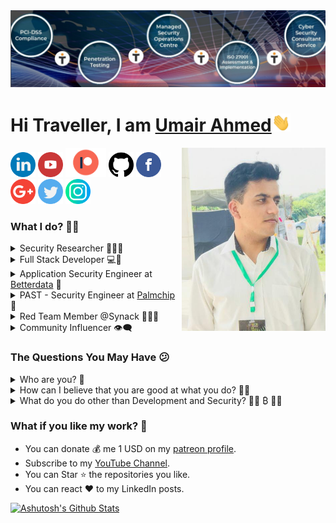 <img src="https://github.com/u-ahmedofficial/u-ahmedofficial/blob/master/linkedin_banner.png" />

<h1>Hi Traveller, I am <a href="https://umairahmedofficial.com">Umair Ahmed</a><img src="https://raw.githubusercontent.com/ABSphreak/ABSphreak/master/gifs/Hi.gif" width="30px"></h1>
<img align='right' src="https://github.com/u-ahmedofficial/u-ahmedofficial/blob/master/my_image.jpeg" width="230" />

<a href="https://www.linkedin.com/in/umairahmedofficial"><img src="https://github.com/u-ahmedofficial/u-ahmedofficial/blob/master/logos/linkedin.png" width="40" /></a>
<a href="https://www.youtube.com/channel/UCI55UrqA6s37hGoXcfDRmqg"><img src="https://github.com/u-ahmedofficial/u-ahmedofficial/blob/master/logos/youtube-logo.png" width="40" /></a>
<a href="https://www.patreon.com/u_ahmedofficial"><img src="https://github.com/u-ahmedofficial/u-ahmedofficial/blob/master/logos/patreon_logo.png" width="65" /></a>
<a href="https://github.com/u-ahmedofficial"><img src="https://github.com/u-ahmedofficial/u-ahmedofficial/blob/master/logos/github-logo.png" width="40" /></a>
<a href="https://www.facebook.com/u.ahmedofficial/"><img src="https://github.com/u-ahmedofficial/u-ahmedofficial/blob/master/logos/facebook.png" width="40" /></a>
<a href="mailto:umairahmedofficial1@gmail.com"><img src="https://github.com/u-ahmedofficial/u-ahmedofficial/blob/master/logos/google-plus.png" width="40" /></a>
<a href="https://twitter.com/u_ahmedofficial"><img src="https://github.com/u-ahmedofficial/u-ahmedofficial/blob/master/logos/twitter.png" width="40" /></a>
<a href="https://www.instagram.com/u_ahmedofficial"><img src="https://github.com/u-ahmedofficial/u-ahmedofficial/blob/master/logos/instagram.png" width="40" /></a>

<h3>What I do? 👨‍💻</h3>
<details>
<summary>Security Researcher 🐱‍💻📝</summary>
<ul>
  <li><a href="https://github.com/u-ahmedofficial/AssetCrypt">AssetCrypt - Ransomeware</a></li>
  <li><a href="https://github.com/u-ahmedofficial/CaesarBrute">CaesarBrute - Encrypted chat Application</a></li>
  <li><a href="https://github.com/u-ahmedofficial/automateSysAdmin">automateSysAdmmin - System Adminition Automation</a></li>
  <li><a href="https://github.com/u-ahmedofficial/NetHarbour">NetHarbour - A small scale solution to network attacks</a></li>
  <li><a href="https://github.com/u-ahmedofficial/Crypto2">Crypto2 - A Diffie-Hellman based chatbot</a></li>
  <li>Many more on and out of Github...</li>
</ul>
</details>
<details>
<summary>Full Stack Developer 💻🍥</summary>
  <ul>
    <li><a href="https://github.com/u-ahmedofficial/DetectFraud">DetectFraud - A ML-based Web Application for Bank Fraud Detection</a></li>
    <li><a href="https://github.com/u-ahmedofficial/JustChat">JustChat - A Mern stack chat application using SocketIO</a></li>
    <li>Many more on and out of Github...</li>
  </ul>
</details>
<details>
  <summary>Application Security Engineer at <a href="https://betterdata.ai/">Betterdata</a> 🤖</summary>
  <ul>
    <li>Design, develop, and implement security policy, procedures and Architecture for the organization, for deploying the applications Singapore Govt cloud in accordance with its compliance </li>
    <li>Managing AWS, its deployments, and security (IAM, VPC, CloudTrail, CloudWatch, Lamdas)</li>
    <li>Python FAST API development, code reviews, Security Assessments, and Penetration Testing for microservice-based applications</li>
    <li>Collaborating with developers on patching bugs & vulnerabilities, helping in fixing the bugs, and writing closure reports</li>
    <li>Design and integrate security CI/CD pipeline for ML Ops, develop automation to improve the process</li>
  </ul>
</details>
<details>
  <summary>PAST - Security Engineer at <a href="https://palmchip.com/">Palmchip</a> 🤖</summary>
  <ul>
    <li>Working on Dark-Web based threat intelligence and predictive modeling application in Cyber Security domain</li>
    <li>Technical Management, Server Administration, AWS Security, Automation and Penetration Testing.</li>
  </ul>
</details>
<details>
<summary>Red Team Member @Synack 🐱‍💻📝</summary>
  <ul>
    <li>You can get detailed information of my contributions <a href="https://synack.com">Synack</a>.</li>
    <li>Initial reconnaissance - open-source intelligence (OSINT) for collecting information on the target.</li>
    <li>Provide our clients with real-life actionable deliverables which allows the client to understand what attackers will/can do during an attack and what they can do to mitigate these risks.</li>
    <li>Develop comprehensive and accurate reports for both technical and executive audiences.</li>
    <li>Effectively communicate findings and strategy to client stakeholders including technical staff, executive leadership, and legal counsel</li>
    <li>Develop scripts, tools, or methodologies to enhance Mandiant’s red teaming processes.</li>
    <li>Perform network penetration, web and mobile application testing, source code reviews, threat analysis, and social-engineering assessments.</li>
  </ul>
</details>
<details>
<summary>Community Influencer 👁️‍🗨️</summary>
<ul>
  <li><a href="https://github.com/u-ahmedofficial/u-ahmedofficial">Umair Ahmed</a></li>
  <li>Join Me on LinkedIn to see my daily posts.</li>
</ul>
</details>


<h3>The Questions You May Have 😕</h3>
<details>
  <summary>Who are you? 👨</summary>
  <pre>
  I am a Result-Oriented Security Engineer with over 5+ years of experience. Finding Vulnerabilities in fortune 500 companies is my hobby. I have been acknowledged by 100+ Companies, including Mastercard, Sony, Intel, GoPro, Yahoo, etc.<br>

  With cyber security, a business can't focus on improving everything, so it is important to focus on those few areas which give the greatest return on investment. My speciality is explaining cyber related businesses risk in a simple way, and advising on solutions in a rational, quantified manner to maximise ROI, both in effort and cost.
  <br>
  I found that nothing satisfies me more than helping people, developing new relationships, solving problems, learning about new technologies, and contributing to infoSec Community.
  <br>
  Firm Believer of unlearning and relearning new technologies.
  </pre>
</details>
<details>
  <summary>How can I believe that you are good at what you do? 🤷‍♂️</summary>
  <ul>
    <li>I am a Synack Red Team Member from Nov, 2019. It is a crowd-sourced platform where fortune500 and USA Military gets their assets tested against vulnerabilities.</li>
    <li>I have been acknowledged by 100+ Companies, including Mastercard, Sony, Intel, GoPro, Yahoo, etc.</li>
    <li>I have following Security Certifications: Offensive Security - OSCP, EC-Council - CEH, ICSI UK - CNSS, Fortinet - NSE-1, Fortinet - NSE-2, Huawei - HCNA, Huawei - HCIA (Security)</li>
    <li>I have following other Certifications: Huawei - HCIA (Cloud), Huawei -  HCIA (AI), IBM - Python for DataScience and AI, Continuous Delivery and DevOps, Introduction to SOftware Product Management</li>
  </ul>
</details>
<details>
<summary>What do you do other than Development and Security? 💁‍♂ ₿ 💎🚀</summary>
  <ul>
    <li>I write blogs about powerful lessons in personal changes. You can visit my blog site at <a href="https://umairahmedofficial.com">umairahmedofficial.com</a>.</li>
    <li>I have recently started the youtube channel to share my knowledge.</li>
    <li>I do some investments in Crypto currencies and learning the Blockchain technologies</li>
  </ul>
</details>

<h3>What if you like my work? 🤩</h3>
<ul>
  <li>You can donate 💰 me 1 USD on my <a href="https://www.patreon.com/u_ahmedofficial">patreon profile</a>.</li>
  <li>Subscribe to my <a href="https://www.youtube.com/channel/UCI55UrqA6s37hGoXcfDRmqg">YouTube Channel</a>.</li>
  <li>You can Star ⭐ the repositories you like.</li>
  <li>You can react ❤️ to my LinkedIn posts.</li>
</ul>

[![Ashutosh's Github Stats](https://github-readme-stats.vercel.app/api?username=u-ahmedofficial&show_icons=true&count_private=true)](https://github.com/u-ahmedofficial/github-readme-stats)

